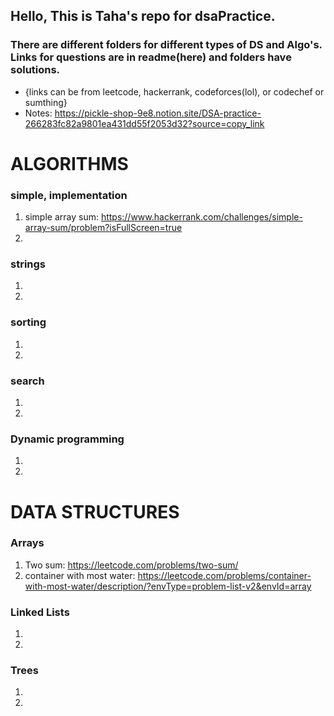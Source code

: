 ## Hello, This is Taha's repo for dsaPractice. 
### There are different folders for different types of DS and Algo's. Links for questions are in readme(here) and folders have solutions.
- {links can be from leetcode, hackerrank, codeforces(lol), or codechef or sumthing}
- Notes: https://pickle-shop-9e8.notion.site/DSA-practice-266283fc82a9801ea431dd55f2053d32?source=copy_link

# ALGORITHMS
### simple, implementation
1. simple array sum: https://www.hackerrank.com/challenges/simple-array-sum/problem?isFullScreen=true 
2. 
### strings
1. 
2. 
### sorting
1. 
2. 
### search
1. 
2. 
### Dynamic programming
1. 
2.  


# DATA STRUCTURES
### Arrays
1. Two sum: https://leetcode.com/problems/two-sum/ 
2. container with most water: https://leetcode.com/problems/container-with-most-water/description/?envType=problem-list-v2&envId=array 
### Linked Lists 
1. 
2. 
### Trees 
1. 
2. 
